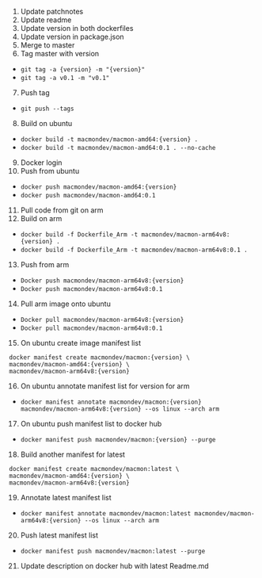 1. Update patchnotes
2. Update readme
3. Update version in both dockerfiles
4. Update version in package.json
5. Merge to master
6. Tag master with version
  * `git tag -a {version} -m "{version}"`
  * `git tag -a v0.1 -m "v0.1"`
7. Push tag
  * `git push --tags`
8. Build on ubuntu
  * `docker build -t macmondev/macmon-amd64:{version} .`
  * `docker build -t macmondev/macmon-amd64:0.1 . --no-cache`
9. Docker login
10. Push from ubuntu
  * `docker push macmondev/macmon-amd64:{version} `
  * `docker push macmondev/macmon-amd64:0.1`
11. Pull code from git on arm
12. Build on arm
  * `docker build -f Dockerfile_Arm -t macmondev/macmon-arm64v8:{version} .`
  * `docker build -f Dockerfile_Arm -t macmondev/macmon-arm64v8:0.1 .`
13. Push from arm
  * `Docker push macmondev/macmon-arm64v8:{version}`
  * `Docker push macmondev/macmon-arm64v8:0.1`
14. Pull arm image onto ubuntu
  * `Docker pull macmondev/macmon-arm64v8:{version}`
  * `Docker pull macmondev/macmon-arm64v8:0.1`
15. On ubuntu create image manifest list
```
docker manifest create macmondev/macmon:{version} \
macmondev/macmon-amd64:{version} \
macmondev/macmon-arm64v8:{version}
```
16. On ubuntu annotate manifest list for version for arm
  * `docker manifest annotate macmondev/macmon:{version} macmondev/macmon-arm64v8:{version} --os linux --arch arm`
17. On ubuntu push manifest list to docker hub
  * `docker manifest push macmondev/macmon:{version} --purge`
18. Build another manifest for latest
```
docker manifest create macmondev/macmon:latest \
macmondev/macmon-amd64:{version} \
macmondev/macmon-arm64v8:{version}
```
19. Annotate latest manifest list
  * `docker manifest annotate macmondev/macmon:latest macmondev/macmon-arm64v8:{version} --os linux --arch arm`
20. Push latest manifest list
  * `docker manifest push macmondev/macmon:latest --purge`
21. Update description on docker hub with latest Readme.md